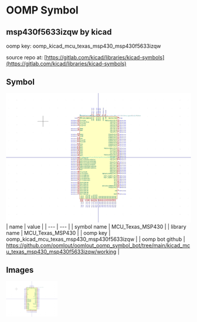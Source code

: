 # OOMP Symbol  
## msp430f5633izqw  by kicad  
  
oomp key: oomp_kicad_mcu_texas_msp430_msp430f5633izqw  
  
source repo at: [https://gitlab.com/kicad/libraries/kicad-symbols](https://gitlab.com/kicad/libraries/kicad-symbols)  
## Symbol  
  
[![working.png](working_600.png)](working.png)  
| name | value | 
| --- | --- | 
| symbol name | MCU_Texas_MSP430 | 
| library name | MCU_Texas_MSP430 | 
| oomp key | oomp_kicad_mcu_texas_msp430_msp430f5633izqw | 
| oomp bot github | https://github.com/oomlout/oomlout_oomp_symbol_bot/tree/main/kicad_mcu_texas_msp430_msp430f5633izqw/working | 
## Images  
  
[![working.png](working_140.png)](working.png)  
